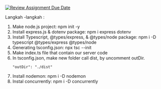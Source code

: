 [![Review Assignment Due Date](https://classroom.github.com/assets/deadline-readme-button-24ddc0f5d75046c5622901739e7c5dd533143b0c8e959d652212380cedb1ea36.svg)](https://classroom.github.com/a/sRKW9Tsr)

Langkah -langkah :

1. Make node.js project: npm init -y
2. Install express.js & dotenv package: npm i express dotenv
3. Install Typescript, @types/express, & @types/node package: npm i -D typescript @types/express @types/node
4. Generating tsconfig.json: npx tsc --init
5. Make index.ts file that contain our server code
6. In tsconfig.json, make new folder call dist, by uncomment outDir.
   ```
   "outDir": "./dist"
   ```
7. Install nodemon: npm i -D nodemon
8. Instal concurrently: npm i -D concurrently

